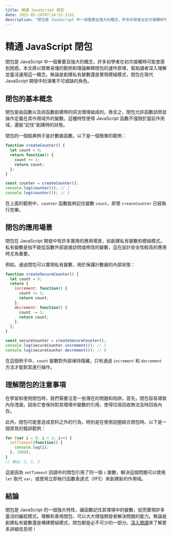 ```yaml
---
title: 精通 JavaScript 閉包
date: 2025-05-24T07:34:53.215Z
description: "閉包是 JavaScript 中一個重要且強大的概念，許多初學者在初次接觸時可能會感到困惑。本文將以簡單易懂的範例和理論解釋閉包的運作原理，幫助讀者深入理解並靈活運用這一概念。無論是創建私有變數還是實現模組模式，閉包在現代 JavaScript 開發中扮演著不可或缺的角色。"
---
```


# 精通 JavaScript 閉包

閉包是 JavaScript 中一個重要且強大的概念，許多初學者在初次接觸時可能會感到困惑。本文將以簡單易懂的範例和理論解釋閉包的運作原理，幫助讀者深入理解並靈活運用這一概念。無論是創建私有變數還是實現模組模式，閉包在現代 JavaScript 開發中扮演著不可或缺的角色。

## 閉包的基本概念

閉包是由函數以及該函數創建時的詞法環境組成的。換言之，閉包允許函數訪問並操作定義在其作用域外的變數。這種特性使得 JavaScript 函數不僅限於當前作用域，還能“記住”創建時的狀態。

閉包的一個經典例子是計數器函數。以下是一個簡單的範例：

```javascript
function createCounter() {
  let count = 0;
  return function() {
    count += 1;
    return count;
  };
}

const counter = createCounter();
console.log(counter()); // 1
console.log(counter()); // 2
```

在上面的範例中，`counter` 函數能夠記住變數 `count`，即使 `createCounter` 已經執行完畢。

## 閉包的應用場景

閉包在 JavaScript 開發中有許多實用的應用場景，如創建私有變數和模組模式。私有變數是指不能從函數外部直接訪問或修改的變數，這在設計安全性較高的應用時尤為重要。

例如，通過閉包可以實現私有變數，用於保護計數器的內部狀態：

```javascript
function createSecureCounter() {
  let count = 0;
  return {
    increment: function() {
      count += 1;
      return count;
    },
    decrement: function() {
      count -= 1;
      return count;
    },
  };
}

const secureCounter = createSecureCounter();
console.log(secureCounter.increment()); // 1
console.log(secureCounter.decrement()); // 0
```

在這個例子中，`count` 變數對外部保持隱藏，只有通過 `increment` 和 `decrement` 方法才能對其進行操作。

## 理解閉包的注意事項

在學習和使用閉包時，我們需要注意一些潛在的問題和陷阱。首先，閉包容易導致內存洩漏，因為它會保持對其環境中變數的引用，使得垃圾回收無法及時回收內存。

此外，閉包可能會造成意料之外的行為，特別是在使用迴圈結合閉包時。以下是一個常見的錯誤範例：

```javascript
for (var i = 0; i < 3; i++) {
  setTimeout(function() {
    console.log(i);
  }, 1000);
}
// 輸出：3, 3, 3
```

這是因為 `setTimeout` 回調中的閉包引用了同一個 `i` 變數，解決這個問題可以使用 `let` 取代 `var`，或使用立即執行函數表達式（IIFE）來創建新的作用域。

## 結論

閉包是 JavaScript 的一個強大特性，讓函數記住其環境中的變數，從而實現許多靈活的編程模式。理解和善用閉包，可以大大增強開發者解決問題的能力。無論是創建私有變數還是構建模組模式，閉包都是必不可少的一部分。[深入閱讀](https://developer.mozilla.org/zh-TW/docs/Web/JavaScript/Closures)來了解更多詳細信息吧！